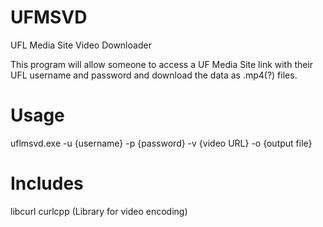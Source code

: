 UFMSVD
======

UFL Media Site Video Downloader

This program will allow someone to access a UF Media Site link with their UFL username and password and download the data as .mp4(?) files. 

Usage
=====
uflmsvd.exe -u {username} -p {password} -v {video URL} -o {output file}

Includes
========
libcurl
curlcpp
(Library for video encoding)
